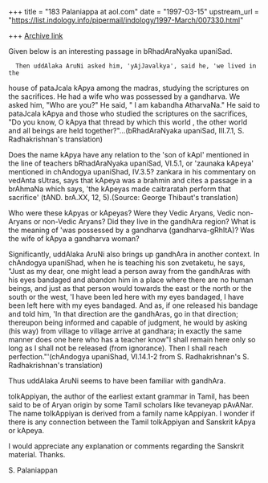 +++
title = "183 Palaniappa at aol.com"
date = "1997-03-15"
upstream_url = "https://list.indology.info/pipermail/indology/1997-March/007330.html"

+++
[Archive link](https://list.indology.info/pipermail/indology/1997-March/007330.html)

Given below is an interesting passage in bRhadAraNyaka upaniSad.

      Then uddAlaka AruNi asked him, 'yAjJavalkya', said he, 'we lived in the
house         of pataJcala kApya among the madras, studying the scriptures on
the sacrifices. He had a wife who was possessed by a gandharva. We asked him,
"Who are you?" He said, " I am kabandha AtharvaNa." He said to pataJcala
kApya and those who studied the scriptures on the sacrifices, "Do you know, O
kApya that thread by which this world , the other world and all beings are
held together?"...(bRhadAraNyaka upaniSad, III.7.1, S. Radhakrishnan's
translation)

Does the name kApya have any relation to the 'son of kApI'   mentioned in the
line of teachers bRhadAraNyaka upaniSad, VI.5.1, or 'zaunaka kApeya'
mentioned in chAndogya upaniShad, IV.3.5?  zankara in his commentary on
vedAnta sUtras, says that kApeya was a brahmin and cites a passage in a
brAhmaNa which says, 'the kApeyas made caitraratah perform that sacrifice'
(tAND. brA.XX, 12, 5).(Source: George Thibaut's translation) 

Who were these kApyas or kApeyas? Were they Vedic Aryans, Vedic non-Aryans or
non-Vedic Aryans? Did they live in the gandhAra region? What is the meaning
of 'was possessed by a gandharva (gandharva-gRhItA)? Was the wife of kApya a
gandharva woman?  

Significantly, uddAlaka AruNi also brings up gandhAra in another context. In
chAndogya upaniShad, when he is teaching his son zvetaketu, he says, "Just as
my dear, one might lead a person away from the gandhAras with his eyes
bandaged and abandon him in a place where there are no human beings, and just
as that person would towards the east or the north or the south or the west,
'I have been led here with my eyes bandaged, I have been left here with my
eyes bandaged. And as, if one released his bandage and told him, 'In that
direction are the gandhAras, go in that direction; thereupon being informed
and capable of judgment, he would by asking (his way) from village to village
arrive at gandhara; in exactly the same manner does one here who has a
teacher know"I shall remain here only so long as I shall not be released
(from ignorance). Then I shall reach perfection."'(chAndogya upaniShad,
VI.14.1-2 from S. Radhakrishnan's S. Radhakrishnan's translation)

Thus uddAlaka AruNi seems to have been familiar with gandhAra.

tolkAppiyan, the author of the earliest extant grammar in Tamil, has been
said to be of Aryan origin by some Tamil scholars like tevaneyap pAvANar. The
name tolkAppiyan is derived from a family name kAppiyan. I wonder if there is
any connection between the Tamil tolkAppiyan and Sanskrit kApya or kApeya.

I would appreciate any explanation or comments regarding the Sanskrit
material. Thanks.


S. Palaniappan










